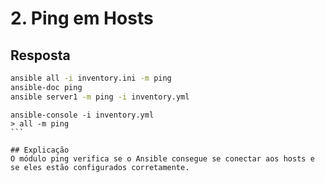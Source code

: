 # 2. Ping em Hosts

## Resposta

```bash
ansible all -i inventory.ini -m ping
ansible-doc ping
ansible server1 -m ping -i inventory.yml
```

````
ansible-console -i inventory.yml
> all -m ping
```

## Explicação
O módulo ping verifica se o Ansible consegue se conectar aos hosts e se eles estão configurados corretamente.
